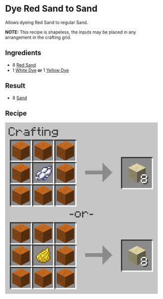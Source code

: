 # Dye Red Sand to Sand
Allows dyeing Red Sand to regular Sand.

**NOTE:** This recipe is shapeless, the inputs may be placed in any arrangement in the crafting grid.

## Ingredients
* 8 [Red Sand](https://minecraft.gamepedia.com/Red_Sand)
* 1 [White Dye](https://minecraft.gamepedia.com/White_Dye) **or** 1 [Yellow Dye](https://minecraft.gamepedia.com/Yellow_Dye)

## Result
* 8 [Sand](https://minecraft.gamepedia.com/Sand)

## Recipe
![Crafting Recipe](./dye_red_sand_to_sand.png)